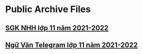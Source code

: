 # Public Archive Files

## [SGK NHH lớp 11 năm 2021-2022]()

## [Ngữ Văn Telegram lớp 11 năm 2021-2022]()
